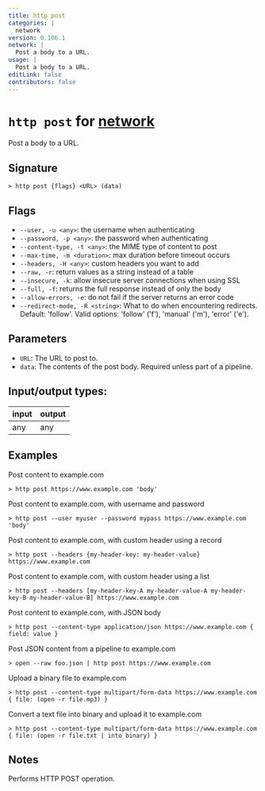 ```yaml
---
title: http post
categories: |
  network
version: 0.106.1
network: |
  Post a body to a URL.
usage: |
  Post a body to a URL.
editLink: false
contributors: false
---
```

<!-- This file is automatically generated. Please edit the command in https://github.com/nushell/nushell instead. -->

# `http post` for [network](/commands/categories/network.md)

<div class='command-title'>Post a body to a URL.</div>

## Signature

```> http post {flags} <URL> (data)```

## Flags

 -  `--user, -u <any>`: the username when authenticating
 -  `--password, -p <any>`: the password when authenticating
 -  `--content-type, -t <any>`: the MIME type of content to post
 -  `--max-time, -m <duration>`: max duration before timeout occurs
 -  `--headers, -H <any>`: custom headers you want to add
 -  `--raw, -r`: return values as a string instead of a table
 -  `--insecure, -k`: allow insecure server connections when using SSL
 -  `--full, -f`: returns the full response instead of only the body
 -  `--allow-errors, -e`: do not fail if the server returns an error code
 -  `--redirect-mode, -R <string>`: What to do when encountering redirects. Default: 'follow'. Valid options: 'follow' ('f'), 'manual' ('m'), 'error' ('e').

## Parameters

 -  `URL`: The URL to post to.
 -  `data`: The contents of the post body. Required unless part of a pipeline.


## Input/output types:

| input | output |
| ----- | ------ |
| any   | any    |
## Examples

Post content to example.com
```nu
> http post https://www.example.com 'body'

```

Post content to example.com, with username and password
```nu
> http post --user myuser --password mypass https://www.example.com 'body'

```

Post content to example.com, with custom header using a record
```nu
> http post --headers {my-header-key: my-header-value} https://www.example.com

```

Post content to example.com, with custom header using a list
```nu
> http post --headers [my-header-key-A my-header-value-A my-header-key-B my-header-value-B] https://www.example.com

```

Post content to example.com, with JSON body
```nu
> http post --content-type application/json https://www.example.com { field: value }

```

Post JSON content from a pipeline to example.com
```nu
> open --raw foo.json | http post https://www.example.com

```

Upload a binary file to example.com
```nu
> http post --content-type multipart/form-data https://www.example.com { file: (open -r file.mp3) }

```

Convert a text file into binary and upload it to example.com
```nu
> http post --content-type multipart/form-data https://www.example.com { file: (open -r file.txt | into binary) }

```

## Notes
Performs HTTP POST operation.
